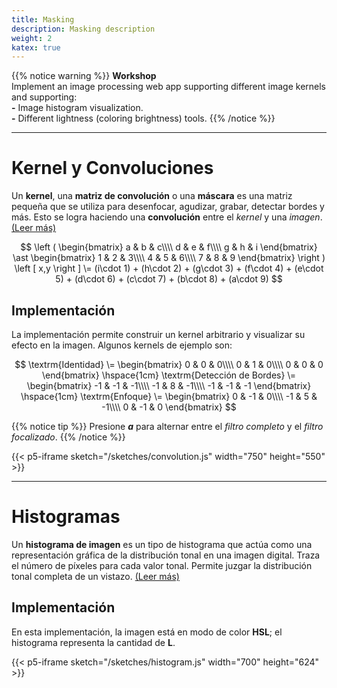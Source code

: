 ```yaml
---
title: Masking
description: Masking description
weight: 2
katex: true
---
```


{{% notice warning %}}
**Workshop**  
Implement an image processing web app supporting different image kernels and supporting:  
**-** Image histogram visualization.  
**-** Different lightness (coloring brightness) tools.
{{% /notice %}}

---

# Kernel y Convoluciones

Un **kernel**, una **matriz de convolución** o una **máscara** es una matriz pequeña que se utiliza para desenfocar, agudizar, grabar, detectar bordes y más. Esto se logra haciendo una **convolución** entre el _kernel_ y una _imagen_. [(Leer más)](https://en.wikipedia.org/wiki/Kernel_%28image_processing%29#Convolution)

$$
\left (
\begin{bmatrix}
a & b & c\\\\
d & e & f\\\\
g & h & i
\end{bmatrix}
\ast 
\begin{bmatrix}
1 & 2 & 3\\\\
4 & 5 & 6\\\\
7 & 8 & 9
\end{bmatrix}
\right )
\left [ x,y \right ]
\=
(i\cdot 1) + (h\cdot 2) + (g\cdot 3) + (f\cdot 4) + (e\cdot 5) + (d\cdot 6) + (c\cdot 7) + (b\cdot 8) + (a\cdot 9)
$$

## Implementación

La implementación permite construir un kernel arbitrario y visualizar su efecto en la imagen. Algunos kernels de ejemplo son:

$$
\textrm{Identidad}
\=
\begin{bmatrix}
0 & 0 & 0\\\\
0 & 1 & 0\\\\
0 & 0 & 0
\end{bmatrix}
\hspace{1cm}
\textrm{Detección de Bordes}
\=
\begin{bmatrix}
-1 & -1 & -1\\\\
-1 &  8 & -1\\\\
-1 & -1 & -1
\end{bmatrix}
\hspace{1cm}
\textrm{Enfoque}
\=
\begin{bmatrix}
 0 & -1 &  0\\\\
-1 &  5 & -1\\\\
 0 & -1 &  0
\end{bmatrix}
$$

{{% notice tip %}}
Presione _**a**_ para alternar entre el _filtro completo_ y el _filtro focalizado_.
{{% /notice %}}

{{< p5-iframe sketch="/sketches/convolution.js" width="750" height="550" >}}

---

# Histogramas

Un **histograma de imagen** es un tipo de histograma que actúa como una representación gráfica de la distribución tonal en una imagen digital. Traza el número de píxeles para cada valor tonal. Permite juzgar la distribución tonal completa de un vistazo. [(Leer más)](https://en.wikipedia.org/wiki/Image_histogram)

## Implementación

En esta implementación, la imagen está en modo de color **HSL**; el histograma representa la cantidad de **L**.

{{< p5-iframe sketch="/sketches/histogram.js" width="700" height="624" >}}